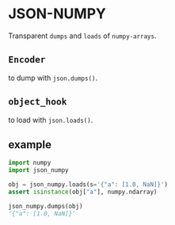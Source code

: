 JSON-NUMPY
==========

Transparent ```dumps``` and ```loads``` of ```numpy-arrays```.

```Encoder``` 
-------------
to dump with ```json.dumps()```.

```object_hook```
-----------------
to load with ```json.loads()```.

example
-------
```python
import numpy
import json_numpy

obj = json_numpy.loads(s='{"a": [1.0, NaN]}')
assert isinstance(obj["a"], numpy.ndarray)

json_numpy.dumps(obj)
'{"a": [1.0, NaN]}'
```
